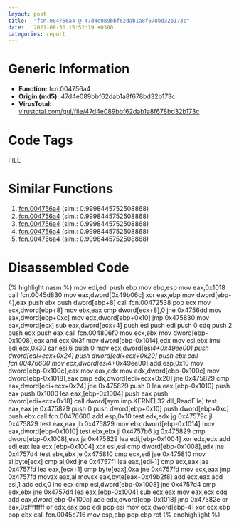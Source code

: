 ```yaml
---
layout: post
title:  "fcn.004756a4 @ 47d4e089bbf62dab1a8f678bd32b173c"
date:   2021-08-30 15:52:19 +0300
categories: report
---
```


# Generic Information
- **Function:** fcn.004756a4
- **Origin (md5):** 47d4e089bbf62dab1a8f678bd32b173c
- **VirusTotal:** [virustotal.com/gui/file/47d4e089bbf62dab1a8f678bd32b173c][virustotal_ref]

# Code Tags
<span class="tag" id="FILE">FILE</span>


# Similar Functions

1. [fcn.004756a4][similar_1_ref] (sim.: 0.9998445752508868)
2. [fcn.004756a4][similar_2_ref] (sim.: 0.9998445752508868)
3. [fcn.004756a4][similar_3_ref] (sim.: 0.9998445752508868)
4. [fcn.004756a4][similar_4_ref] (sim.: 0.9998445752508868)
5. [fcn.004756a4][similar_5_ref] (sim.: 0.9998445752508868)


# Disassembled Code

{% highlight nasm %}
mov edi,edi
push ebp
mov ebp,esp
mov eax,0x1018
call fcn.0045d830
mov eax,dword[0x49b06c]
xor eax,ebp
mov dword[ebp-4],eax
push ebx
push dword[ebp+8]
call fcn.00472538
pop ecx
mov ecx,dword[ebp+8]
mov ebx,eax
cmp dword[ecx+8],0
jne 0x4756dd
mov eax,dword[ebp+0xc]
mov edx,dword[ebp+0x10]
jmp 0x475830
mov eax,dword[ecx]
sub eax,dword[ecx+4]
push esi
push edi
push 0
cdq 
push 2
push edx
push eax
call fcn.004806f0
mov ecx,ebx
mov dword[ebp-0x1008],eax
and ecx,0x3f
mov dword[ebp-0x1014],edx
mov esi,ebx
imul edi,ecx,0x30
sar esi,6
push 0
mov ecx,dword[esi*4+0x49ee00]
push dword[edi+ecx+0x24]
push dword[edi+ecx+0x20]
push ebx
call fcn.00476600
mov ecx,dword[esi*4+0x49ee00]
add esp,0x10
mov dword[ebp-0x100c],eax
mov eax,edx
mov edx,dword[ebp-0x100c]
mov dword[ebp-0x1018],eax
cmp edx,dword[edi+ecx+0x20]
jne 0x475829
cmp eax,dword[edi+ecx+0x24]
jne 0x475829
push 0
lea eax,[ebp-0x1010]
push eax
push 0x1000
lea eax,[ebp-0x1004]
push eax
push dword[edi+ecx+0x18]
call dword[sym.imp.KERNEL32.dll_ReadFile]
test eax,eax
je 0x475829
push 0
push dword[ebp+0x10]
push dword[ebp+0xc]
push ebx
call fcn.00476600
add esp,0x10
test edx,edx
jg 0x47579c
jl 0x475829
test eax,eax
jb 0x475829
mov ebx,dword[ebp-0x1014]
mov eax,dword[ebp-0x1010]
test ebx,ebx
jl 0x4757b6
jg 0x475829
cmp dword[ebp-0x1008],eax
ja 0x475829
lea edi,[ebp-0x1004]
xor edx,edx
add edi,eax
lea ecx,[ebp-0x1004]
xor esi,esi
cmp dword[ebp-0x1008],edx
jne 0x4757d4
test ebx,ebx
je 0x475810
cmp ecx,edi
jae 0x475810
mov al,byte[ecx]
cmp al,0xd
jne 0x4757f1
lea eax,[edi-1]
cmp ecx,eax
jae 0x4757fd
lea eax,[ecx+1]
cmp byte[eax],0xa
jne 0x4757fd
mov ecx,eax
jmp 0x4757fd
movzx eax,al
movsx eax,byte[eax+0x49b2f8]
add ecx,eax
add esi,1
adc edx,0
inc ecx
cmp esi,dword[ebp-0x1008]
jne 0x4757d4
cmp edx,ebx
jne 0x4757d4
lea eax,[ebp-0x1004]
sub ecx,eax
mov eax,ecx
cdq 
add eax,dword[ebp-0x100c]
adc edx,dword[ebp-0x1018]
jmp 0x47582e
or eax,0xffffffff
or edx,eax
pop edi
pop esi
mov ecx,dword[ebp-4]
xor ecx,ebp
pop ebx
call fcn.0045c716
mov esp,ebp
pop ebp
ret 
{% endhighlight %}


[similar_1_ref]: /report/fcn.004756a4@6f3954a480bef11309decb3759df55ad
[similar_2_ref]: /report/fcn.004756a4@2a380710d2016aed75cfad6eacab1d1a
[similar_3_ref]: /report/fcn.004756a4@125511dc58d9fe5b15e0562013727778
[similar_4_ref]: /report/fcn.004756a4@cd64783198de5872d050db281b6d529b
[similar_5_ref]: /report/fcn.004756a4@3a017db0719485179e5931e1ff048b6a
[virustotal_ref]: https://www.virustotal.com/gui/file/47d4e089bbf62dab1a8f678bd32b173c